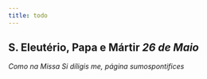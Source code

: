 ```yaml
---
title: todo
---
```

<h2 class="text-center">S. Eleutério, Papa e Mártir <em>26 de Maio</em></h2>

<em>Como na Missa Si díligis me, página sumospontifices</em>